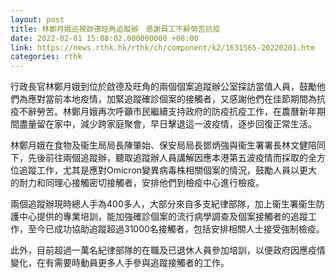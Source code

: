 ```yaml
---
layout: post
title: 林鄭月娥巡視啟德旺角追蹤辦　感謝員工不辭勞苦抗疫
date: 2022-02-01 15:08:02.000000000 +08:00
link: https://news.rthk.hk/rthk/ch/component/k2/1631565-20220201.htm
categories: rthk
---
```


行政長官林鄭月娥到位於啟德及旺角的兩個個案追蹤辦公室探訪當值人員，鼓勵他們為應對當前本地疫情，加緊追蹤確診個案的接觸者，又感謝他們在佳節期間為抗疫不辭勞苦。林鄭月娥再次呼籲市民繼續支持政府的防疫抗疫工作，在農曆新年期間盡量留在家中，減少跨家庭聚會，早日擊退這一波疫情，逐步回復正常生活。

林鄭月娥在食物及衞生局局長陳肇始、保安局局長鄧炳強與衞生署署長林文健陪同下，先後前往兩個追蹤辦，聽取追蹤辦人員講解因應本港第五波疫情而採取的全方位追蹤工作，尤其是應對Omicron變異病毒株相關個案的情況，鼓勵人員以更大的耐力和同理心接觸密切接觸者，安排他們到檢疫中心進行檢疫。

兩個追蹤辦現時總人手為400多人，大部分來自多支紀律部隊，加上衞生署衞生防護中心提供的專業培訓，能加強確診個案的流行病學調查及個案接觸者的追蹤工作，至今已成功協助追蹤超過31000名接觸者，包括安排相關人士接受強制檢疫。

此外，目前超過一萬名紀律部隊的在職及已退休人員參加培訓，以便政府因應疫情變化，在有需要時動員更多人手參與追蹤接觸者的工作。
